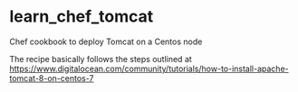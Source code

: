 # learn_chef_tomcat
Chef cookbook to deploy Tomcat on a Centos node

The recipe basically follows the steps outlined at https://www.digitalocean.com/community/tutorials/how-to-install-apache-tomcat-8-on-centos-7

